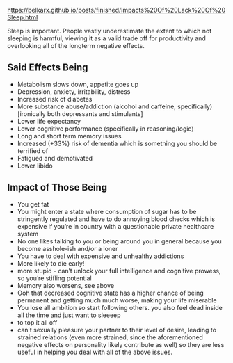 https://belkarx.github.io/posts/finished/Impacts%20Of%20Lack%20Of%20Sleep.html

Sleep is important. People vastly underestimate the extent to which not sleeping is harmful, viewing it as a valid trade off for productivity and overlooking all of the longterm negative effects.

## Said Effects Being

- Metabolism slows down, appetite goes up
- Depression, anxiety, irritability, distress
- Increased risk of diabetes
- More substance abuse/addiction (alcohol and caffeine, specifically) [ironically both depressants and stimulants]
- Lower life expectancy
- Lower cognitive performance (specifically in reasoning/logic)
- Long and short term memory issues
- Increased (+33%) risk of dementia which is something you should be terrified of
- Fatigued and demotivated
- Lower libido

## Impact of Those Being

- You get fat
- You might enter a state where consumption of sugar has to be stringently regulated and have to do annoying blood checks which is expensive if you’re in country with a questionable private healthcare system
- No one likes talking to you or being around you in general because you become asshole-ish and/or a loner
- You have to deal with expensive and unhealthy addictions
- More likely to die early!
- more stupid - can’t unlock your full intelligence and cognitive prowess, so you’re stifling potential
- Memory also worsens, see above
- Ooh that decreased cognitive state has a higher chance of being permanent and getting much much worse, making your life miserable
- You lose all ambition so start following others. you also feel dead inside all the time and just want to sleeeep
- to top it all off
- can’t sexually pleasure your partner to their level of desire, leading to strained relations (even more strained, since the aforementioned negative effects on personality likely contribute as well) so they are less useful in helping you deal with all of the above issues.